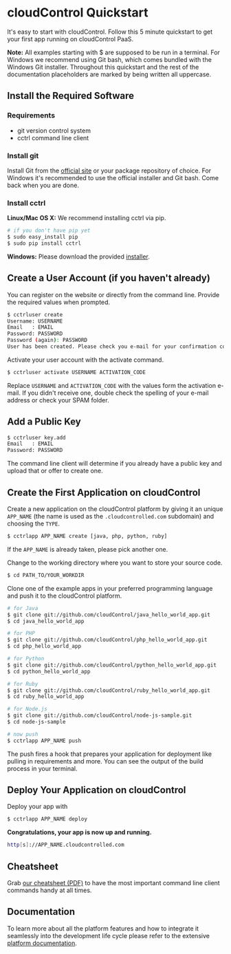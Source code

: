 # cloudControl Quickstart

It's easy to start with cloudControl. Follow this 5 minute quickstart to get your first app running on cloudControl PaaS.

**Note:** All examples starting with $ are supposed to be run in a terminal. For Windows we recommend using Git bash, which comes bundled with the Windows Git installer. Throughout this quickstart and the rest of the documentation placeholders are marked by being written all uppercase.

## Install the Required Software

### Requirements

* git version control system
* cctrl command line client

### Install git

Install Git from the [official site](http://git-scm.com/) or your package repository of choice. For Windows it's recommended to use the official installer and Git bash. Come back when you are done.

### Install cctrl

**Linux/Mac OS X:** We recommend installing cctrl via pip.

~~~bash
# if you don't have pip yet
$ sudo easy_install pip
$ sudo pip install cctrl
~~~

**Windows:** Please download the provided [installer](https://www.cloudcontrol.com/download/win).

## Create a User Account (if you haven't already)

You can register on the website or directly from the command line. Provide the required values when prompted.

~~~bash
$ cctrluser create
Username: USERNAME
Email   : EMAIL
Password: PASSWORD
Password (again): PASSWORD
User has been created. Please check you e-mail for your confirmation code.
~~~

Activate your user account with the activate command.

~~~bash
$ cctrluser activate USERNAME ACTIVATION_CODE
~~~

Replace `USERNAME` and `ACTIVATION_CODE` with the values form the activation e-mail. If you didn't receive one, double check the spelling of your e-mail address or check your SPAM folder.

## Add a Public Key

~~~bash
$ cctrluser key.add
Email   : EMAIL
Password: PASSWORD
~~~

The command line client will determine if you already have a public key and upload that or offer to create one.

## Create the First Application on cloudControl

Create a new application on the cloudControl platform by giving it an unique `APP_NAME` (the name is used as the `.cloudcontrolled.com` subdomain) and choosing the `TYPE`.

~~~bash
$ cctrlapp APP_NAME create [java, php, python, ruby]
~~~

If the `APP_NAME` is already taken, please pick another one.

Change to the working directory where you want to store your source code.

~~~bash
$ cd PATH_TO/YOUR_WORKDIR
~~~

Clone one of the example apps in your preferred programming language and push it to the cloudControl platform.

~~~bash
# for Java
$ git clone git://github.com/cloudControl/java_hello_world_app.git
$ cd java_hello_world_app

# for PHP
$ git clone git://github.com/cloudControl/php_hello_world_app.git
$ cd php_hello_world_app

# for Python
$ git clone git://github.com/cloudControl/python_hello_world_app.git
$ cd python_hello_world_app

# for Ruby
$ git clone git://github.com/cloudControl/ruby_hello_world_app.git
$ cd ruby_hello_world_app

# for Node.js
$ git clone git://github.com/cloudControl/node-js-sample.git
$ cd node-js-sample

# now push
$ cctrlapp APP_NAME push
~~~

The push fires a hook that prepares your application for deployment like pulling in requirements and more. You can see the output of the build process in your terminal.

## Deploy Your Application on cloudControl

Deploy your app with

~~~bash
$ cctrlapp APP_NAME deploy
~~~

**Congratulations, your app is now up and running.**

~~~bash
http[s]://APP_NAME.cloudcontrolled.com
~~~

## Cheatsheet

Grab [our cheatsheet (PDF)](https://www.cloudcontrol.com/dev-center/cctrl_cheatsheet.pdf) to have the most important command line client commands handy at all times.

## Documentation

To learn more about all the platform features and how to integrate it seamlessly into the development life cycle please refer to the extensive [platform documentation](https://www.cloudcontrol.com/dev-center/Platform%20Documentation).
